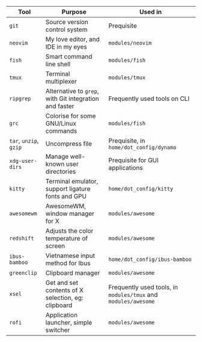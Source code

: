 | Tool                   | Purpose                                                | Used in                                                        |
|------------------------|--------------------------------------------------------|----------------------------------------------------------------|
| `git`                  | Source version control system                          | Prequisite                                                     |
| `neovim`               | My love editor, and IDE in my eyes                     | `modules/neovim`                                               |
| `fish`                 | Smart command line shell                               | `modules/fish`                                                 |
| `tmux`                 | Terminal multiplexer                                   | `modules/tmux`                                                 |
| `ripgrep`              | Alternative to `grep`, with Git integration and faster | Frequently used tools on CLI                                   |
| `grc`                  | Colorise for some GNU/Linux commands                   | `modules/fish`                                                 |
| `tar`, `unzip`, `gzip` | Uncompress file                                        | Prequisite, in `home/dot_config/dynamo`                        |
| `xdg-user-dirs`        | Manage well-known user directories                     | Prequisite for GUI applications                                |
| `kitty`                | Terminal emulator, support ligature fonts and GPU      | `home/dot_config/kitty`                                        |
| `awesomewm`            | AwesomeWM, window manager for X                        | `modules/awesome`                                              |
| `redshift`             | Adjusts the color temperature of screen                | `modules/awesome`                                              |
| `ibus-bamboo`          | Vietnamese input method for Ibus                       | `home/dot_config/ibus-bamboo`                                  |
| `greenclip`            | Clipboard manager                                      | `modules/awesome`                                              |
| `xsel`                 | Get and set contents of X selection, eg: clipboard     | Frequently used tools, in `modules/tmux` and `modules/awesome` |
| `rofi`                 | Application launcher, simple switcher                  | `modules/awesome`                                              |
